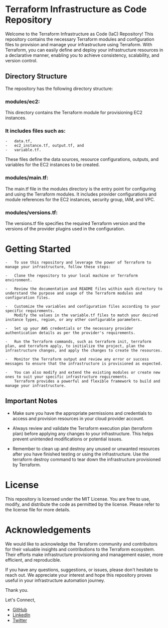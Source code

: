 # Terraform Infrastructure as Code Repository

Welcome to the Terraform Infrastructure as Code (IaC) Repository! This repository contains the necessary Terraform modules and configuration files to provision and manage your infrastructure using Terraform. With Terraform, you can easily define and deploy your infrastructure resources in a declarative manner, enabling you to achieve consistency, scalability, and version control.

## Directory Structure
The repository has the following directory structure:

### modules/ec2: 
This directory contains the Terraform module for provisioning EC2 instances. 
### It includes files  such as:
    -   data.tf, 
    -   ec2_instance.tf, output.tf, and 
    -   variable.tf. 
These files define the data sources, resource configurations, outputs, and variables for the EC2 instances to be created.

### modules/main.tf: 
The main.tf file in the modules directory is the entry point for configuring and using the Terraform modules. It includes provider configurations and module references for the EC2 instances, security group, IAM, and VPC.

### modules/versions.tf: 
The versions.tf file specifies the required Terraform version and the versions of the provider plugins used in the configuration.
    
# Getting Started
    -   To use this repository and leverage the power of Terraform to manage your infrastructure, follow these steps:

    -   Clone the repository to your local machine or Terraform environment.

    -   Review the documentation and README files within each directory to understand the purpose and usage of the Terraform modules and configuration files.

    -   Customize the variables and configuration files according to your specific requirements. 
        Modify the values in the variable.tf files to match your desired instance types, region, or any other configurable parameters.

    -   Set up your AWS credentials or the necessary provider authentication details as per the provider's requirements.

    -   Run the Terraform commands, such as terraform init, terraform plan, and terraform apply, to initialize the project, plan the infrastructure changes, and apply the changes to create the resources.

    -   Monitor the Terraform output and review any error or success messages to ensure that the infrastructure is provisioned as expected.

    -   You can also modify and extend the existing modules or create new ones to suit your specific infrastructure requirements. 
        Terraform provides a powerful and flexible framework to build and manage your infrastructure.

## Important Notes
-   Make sure you have the appropriate permissions and credentials to access and provision resources in your cloud provider account.

-   Always review and validate the Terraform execution plan (terraform plan) before applying any changes to your infrastructure. 
    This helps prevent unintended modifications or potential issues.

-   Remember to clean up and destroy any unused or unwanted resources after you have finished testing or using the infrastructure. 
    Use the terraform destroy command to tear down the infrastructure provisioned by Terraform.

# License
This repository is licensed under the MIT License. You are free to use, modify, and distribute the code as permitted by the license. Please refer to the license file for more details.

# Acknowledgements
We would like to acknowledge the Terraform community and contributors for their valuable insights and contributions to the Terraform ecosystem. Their efforts make infrastructure provisioning and management easier, more efficient, and reproducible.

If you have any questions, suggestions, or issues, please don't hesitate to reach out. 
We appreciate your interest and hope this repository proves useful in your infrastructure automation journey.

Thank you.

Let's Connect,
- <a href="https://github.com/ialexeze" target="_blank">GitHub</a>
- <a href="https://linkedin.com/in/alexeze" target="_blank">LinkedIn</a>
- <a href="https://twitter.com/ialexeze" target="_blank">Twitter</a>





